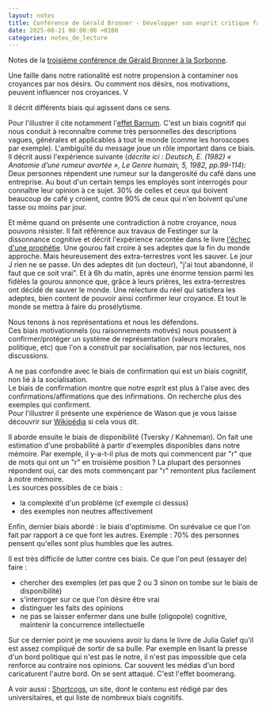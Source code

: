 ```yaml
---
layout: notes
title: Conférence de Gérald Bronner - Développer son esprit critique face à la désinformation (3)
date: 2025-08-21 00:00:00 +0100
categories: notes_de_lecture
---
```

Notes de la [troisième conférence de Gérald Bronner à la Sorbonne](https://www.youtube.com/watch?v=Nrs5FCTQRhQ). 

Une faille dans notre rationalité est notre propension à contaminer nos croyances par nos désirs. 
Ou comment nos désirs, nos motivations, peuvent influencer nos croyances. V

Il décrit différents biais qui agissent dans ce sens. 

Pour l'illustrer il cite notamment l'[effet Barnum](https://fr.wikipedia.org/wiki/Effet_Barnum).
C'est un biais cognitif qui nous conduit à reconnaître comme très personnelles des descriptions vagues, générales et applicables à tout le monde (comme les horoscopes par exemple). 
L'ambiguïté du message joue un rôle important dans ce biais.  
Il décrit aussi l'expérience suivante (_décrite ici : Deutsch, E. (1982) « Anatomie d’une rumeur avortée », Le Genre humain, 5, 1982, pp.99-114_): 
Deux personnes répendent une rumeur sur la dangerosité du café dans une entreprise. 
Au bout d'un certain temps les employés sont interrogés pour connaître leur opinion à ce sujet. 
30% de celles et ceux qui boivent beaucoup de café y croient, contre 90% de ceux qui n'en boivent qu'une tasse ou moins par jour. 

Et même quand on présente une contradiction à notre croyance, nous pouvons résister. 
Il fait référence aux travaux de Festinger sur la dissonnance cognitive et décrit l'expérience racontée dans le livre [l'échec d'une prophétie](https://fr.wikipedia.org/wiki/L%27%C3%89chec_d%27une_proph%C3%A9tie). 
Une gourou fait croire à ses adeptes que la fin du monde approche. 
Mais heureusement des extra-terrestres vont les sauver. 
Le jour J rien ne se passe. 
Un des adeptes dit (un docteur), "j'ai tout abandonné, il faut que ce soit vrai". 
Et à 6h du matin, après une énorme tension parmi les fidèles la gourou annonce que, grâce à leurs prières, les extra-terrestres ont décidé de sauver le monde. 
Une relecture du réel qui satisfera les adeptes, bien content de pouvoir ainsi confirmer leur croyance. 
Et tout le monde se mettra à faire du prosélytisme. 

Nous tenons à nos représentations et nous les défendons.  
Ces biais motivationnels (ou raisonnements motivés) nous poussent à confirmer/protéger un système de représentation (valeurs morales, politique, etc) que l'on a construit par socialisation, par nos lectures, nos discussions. 

A ne pas confondre avec le biais de confirmation qui est un biais cognitif, non lié à la socialisation.  
Le biais de confirmation montre que notre esprit est plus à l'aise avec des confirmations/affirmations que des infirmations. 
On recherche plus des exemples qui confirment.  
Pour l'illustrer il présente une expérience de Wason que je vous laisse découvrir sur [Wikipédia](https://fr.wikipedia.org/wiki/T%C3%A2che_de_s%C3%A9lection_de_Wason) si cela vous dit. 

Il aborde ensuite le biais de disponibilité (Tversky / Kahneman). 
On fait une estimation d'une probabilité à partir d'exemples disponibles dans notre mémoire. 
Par exemple, il y-a-t-il plus de mots qui commencent par "r" que de mots qui ont un "r" en troisième position ? 
La plupart des personnes répondent oui, car des mots commençant par "r" remontent plus facilement à notre mémoire.  
Les sources possibles de ce biais : 
* la complexité d'un problème (cf exemple ci dessus)
* des exemples non neutres affectivement

Enfin, dernier biais abordé : le biais d'optimisme. 
On surévalue ce que l'on fait par rapport à ce que font les autres. 
Exemple : 70% des personnes pensent qu'elles sont plus humbles que les autres. 

Il est très difficile de lutter contre ces biais. 
Ce que l'on peut (essayer de) faire : 
* chercher des exemples (et pas que 2 ou 3 sinon on tombe sur le biais de disponibilité)
* s'interroger sur ce que l'on désire être vrai
* distinguer les faits des opinions
* ne pas se laisser enfermer dans une bulle (oligopole) cognitive, maintenir la concurrence intellectuelle 

Sur ce dernier point je me souviens avoir lu dans le livre de Julia Galef qu'il est assez compliqué de sortir de sa bulle. 
Par exemple en lisant la presse d'un bord politique qui n'est pas le notre, il n'est pas impossible que cela renforce au contraire nos opinions. 
Car souvent les médias d'un bord caricaturent l'autre bord. 
On se sent attaqué. 
C'est l'effet boomerang. 

A voir aussi : [Shortcogs](https://www.shortcogs.com/), un site, dont le contenu est rédigé par des universitaires, et qui liste de nombreux biais cognitifs. 